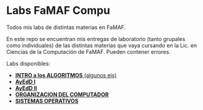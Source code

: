 # Labs FaMAF Compu
Todos mis labs de distintas materias en FaMAF.

En este repo se encuentran mis entregas de laboratorio (tanto grupales como individuales) de las distintas materias que vaya cursando en la Lic. en Ciencias de la Computación de FaMAF. Pueden contener errores.

Labs disponibles:
  * [**INTRO a los ALGORITMOS** (algunos ejs)](https://github.com/achaval-tomas/Haskell-Ejercicios)
  * [**AyEdD I**](/AYED-I)
  * [**AyEdD II**](/AYED-II)
  * [**ORGANIZACION DEL COMPUTADOR**](https://github.com/achaval-tomas/ASM-Tetris)
  * [**SISTEMAS OPERATIVOS**](/SISTEMAS-OPERATIVOS)
